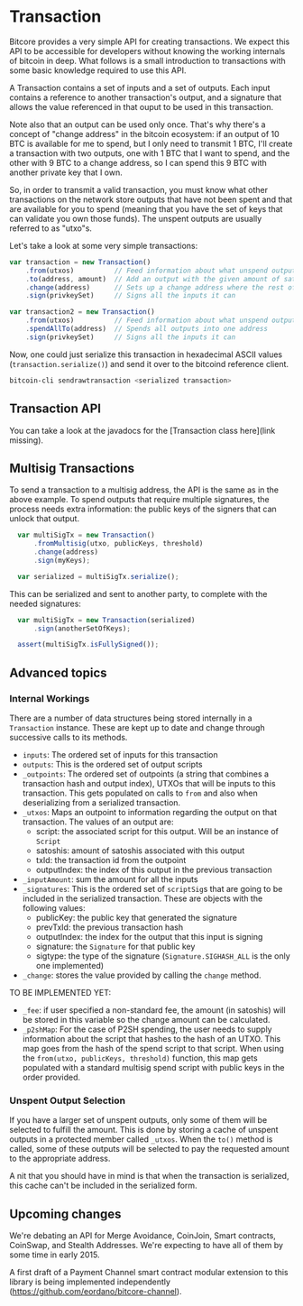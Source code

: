 # Transaction

Bitcore provides a very simple API for creating transactions. We expect this
API to be accessible for developers without knowing the working internals of
bitcoin in deep. What follows is a small introduction to transactions with some
basic knowledge required to use this API.

A Transaction contains a set of inputs and a set of outputs. Each input
contains a reference to another transaction's output, and a signature
that allows the value referenced in that ouput to be used in this transaction.

Note also that an output can be used only once. That's why there's a concept of
"change address" in the bitcoin ecosystem: if an output of 10 BTC is available
for me to spend, but I only need to transmit 1 BTC, I'll create a transaction
with two outputs, one with 1 BTC that I want to spend, and the other with 9 BTC
to a change address, so I can spend this 9 BTC with another private key that I
own.

So, in order to transmit a valid transaction, you must know what other transactions 
on the network store outputs that have not been spent and that are available
for you to spend (meaning that you have the set of keys that can validate you
own those funds). The unspent outputs are usually referred to as "utxo"s.

Let's take a look at some very simple transactions:

```javascript
var transaction = new Transaction()
    .from(utxos)          // Feed information about what unspend outputs one can use
    .to(address, amount)  // Add an output with the given amount of satoshis
    .change(address)      // Sets up a change address where the rest of the funds will go
    .sign(privkeySet)     // Signs all the inputs it can

var transaction2 = new Transaction()
    .from(utxos)          // Feed information about what unspend outputs one can use
    .spendAllTo(address)  // Spends all outputs into one address
    .sign(privkeySet)     // Signs all the inputs it can
```

Now, one could just serialize this transaction in hexadecimal ASCII values
(`transaction.serialize()`) and send it over to the bitcoind reference client.

```bash
bitcoin-cli sendrawtransaction <serialized transaction>
```

## Transaction API

You can take a look at the javadocs for the [Transaction class here](link
missing).

## Multisig Transactions

To send a transaction to a multisig address, the API is the same as in the
above example. To spend outputs that require multiple signatures, the process
needs extra information: the public keys of the signers that can unlock that
output.

```javascript
  var multiSigTx = new Transaction()
      .fromMultisig(utxo, publicKeys, threshold)
      .change(address)
      .sign(myKeys);

  var serialized = multiSigTx.serialize();
```

This can be serialized and sent to another party, to complete with the needed
signatures:

```javascript
  var multiSigTx = new Transaction(serialized)
      .sign(anotherSetOfKeys);

  assert(multiSigTx.isFullySigned());
```

## Advanced topics

### Internal Workings

There are a number of data structures being stored internally in a
`Transaction` instance. These are kept up to date and change through successive
calls to its methods.

* `inputs`: The ordered set of inputs for this transaction
* `outputs`: This is the ordered set of output scripts
* `_outpoints`: The ordered set of outpoints (a string that combines a
  transaction hash and output index), UTXOs that will be inputs to this
  transaction. This gets populated on calls to `from` and also when
  deserializing from a serialized transaction.
* `_utxos`: Maps an outpoint to information regarding the output on that
  transaction. The values of an output are:
  - script: the associated script for this output. Will be an instance of
    `Script`
  - satoshis: amount of satoshis associated with this output
  - txId: the transaction id from the outpoint
  - outputIndex: the index of this output in the previous transaction
* `_inputAmount`: sum the amount for all the inputs
* `_signatures`: This is the ordered set of `scriptSig`s that are going to be
  included in the serialized transaction. These are objects with the following
  values:
  - publicKey: the public key that generated the signature 
  - prevTxId: the previous transaction hash
  - outputIndex: the index for the output that this input is signing
  - signature: the `Signature` for that public key
  - sigtype: the type of the signature (`Signature.SIGHASH_ALL` is the only one implemented)
* `_change`: stores the value provided by calling the `change` method.

TO BE IMPLEMENTED YET:
* `_fee`: if user specified a non-standard fee, the amount (in satoshis) will
  be stored in this variable so the change amount can be calculated.
* `_p2shMap`: For the case of P2SH spending, the user needs to supply
  information about the script that hashes to the hash of an UTXO. This map
  goes from the hash of the spend script to that script. When using the
  `from(utxo, publicKeys, threshold)` function, this map gets populated with a
  standard multisig spend script with public keys in the order provided.

### Unspent Output Selection

If you have a larger set of unspent outputs, only some of them will be selected
to fulfill the amount. This is done by storing a cache of unspent outputs in a
protected member called `_utxos`. When the `to()` method is called, some of
these outputs will be selected to pay the requested amount to the appropriate
address.

A nit that you should have in mind is that when the transaction is serialized,
this cache can't be included in the serialized form. 

## Upcoming changes

We're debating an API for Merge Avoidance, CoinJoin, Smart contracts, CoinSwap,
and Stealth Addresses. We're expecting to have all of them by some time in
early 2015.

A first draft of a Payment Channel smart contract modular extension to this
library is being implemented independently
(https://github.com/eordano/bitcore-channel). 
